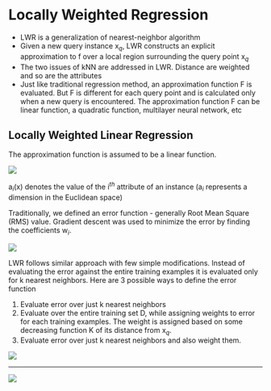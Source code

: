 # Locally Weighted Regression

- LWR is a generalization of nearest-neighbor algorithm
- Given a new query instance x<sub>*q*</sub>, LWR constructs an explicit approximation to f over a local region surrounding the query point x<sub>*q*</sub>
- The two issues of kNN are addressed in LWR. Distance are weighted and so are the attributes
- Just like traditional regression method, an approximation function F is evaluated. But F is different for each query point and is calculated only when a new query is encountered. The approximation function F can be linear function, a quadratic function, multilayer neural network, etc

## Locally Weighted Linear Regression

The approximation function is assumed to be a linear function. 

![](http://i.imgur.com/93FgIZL.png)

a<sub>*i*</sub>(x) denotes the value of the i<sup>*th*</sup> attribute of an instance (a<sub>*i*</sub> represents a dimension in the Euclidean space)

Traditionally, we defined an error function - generally Root Mean Square (RMS) value. Gradient descent was used to minimize the error by finding the coefficients w<sub>*i*</sub>.

![](http://i.imgur.com/EHfdzJs.png)

LWR follows similar approach with few simple modifications. Instead of evaluating the error against the entire training examples it is evaluated only for k nearest neighbors. Here are 3 possible ways to define the error function

1. Evaluate error over just k nearest neighbors
2. Evaluate over the entire training set D, while assigning weights to error for each training examples. The weight is assigned based on some decreasing function K of its distance from x<sub>*q*</sub>.
3. Evaluate error over just k nearest neighbors and also weight them.

![](http://i.imgur.com/O5fO8yA.png)

* * *

![](https://i.imgur.com/b0cBzig.png)